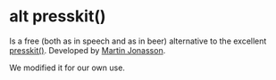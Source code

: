 # alt presskit()

Is a free (both as in speech and as in beer) alternative to the excellent [presskit()](http://dopresskit.com/). Developed by [Martin Jonasson](http://grapefrukt.com). 

We modified it for our own use. 
